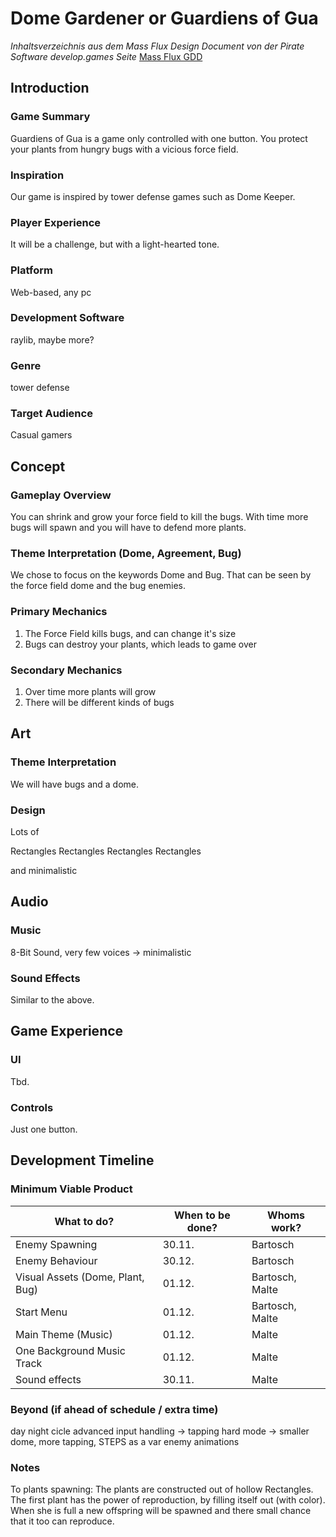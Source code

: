 # Dome Gardener or Guardiens of Gua

*Inhaltsverzeichnis aus dem Mass Flux Design Document von der Pirate Software develop.games Seite*
[Mass Flux GDD](https://docs.google.com/document/d/1Vl7BMvzUOhbunJrI_X1gUc6x-LAp3aaBiPwHUf27B70/edit?tab=t.0#heading=h.lr899156xjnx)

## Introduction

### Game Summary

Guardiens of Gua is a game only controlled with one button. You protect your plants from hungry bugs with a vicious force field.

### Inspiration

Our game is inspired by tower defense games such as Dome Keeper.

### Player Experience

It will be a challenge, but with a light-hearted tone.

### Platform

Web-based, any pc

### Development Software

raylib, maybe more?

### Genre

tower defense

### Target Audience

Casual gamers


## Concept

### Gameplay Overview

You can shrink and grow your force field to kill the bugs. With time more bugs will spawn and you will have to defend more plants.

### Theme Interpretation (Dome, Agreement, Bug)

We chose to focus on the keywords Dome and Bug. That can be seen by the force field dome and the bug enemies.

### Primary Mechanics

1. The Force Field kills bugs, and can change it's size
2. Bugs can destroy your plants, which leads to game over

### Secondary Mechanics

1. Over time more plants will grow
2. There will be different kinds of bugs


## Art

### Theme Interpretation

We will have bugs and a dome.

### Design

Lots of

Rectangles Rectangles
Rectangles Rectangles

and minimalistic


## Audio

### Music

8-Bit Sound, very few voices -> minimalistic

### Sound Effects

Similar to the above.


## Game Experience

### UI

Tbd.

### Controls

Just one button.


## Development Timeline

### Minimum Viable Product

| What to do?                      | When to be done? | Whoms work?     |
|----------------------------------|------------------|-----------------|
| Enemy Spawning                   | 30.11.           | Bartosch        |
| Enemy Behaviour                  | 30.12.           | Bartosch        |
| Visual Assets (Dome, Plant, Bug) | 01.12.           | Bartosch, Malte |
| Start Menu                       | 01.12.           | Bartosch, Malte |
| Main Theme (Music)               | 01.12.           | Malte           |
| One Background Music Track       | 01.12.           | Malte           |
| Sound effects                    | 30.11.           | Malte           |

### Beyond (if ahead of schedule / extra time)

day night cicle
advanced input handling -> tapping
hard mode -> smaller dome, more tapping, STEPS as a var
enemy animations

### Notes

To plants spawning: The plants are constructed out of hollow Rectangles. The first plant has the power of reproduction, by filling itself out (with color). When she is full a new offspring will be spawned and there small chance that it too can reproduce.
